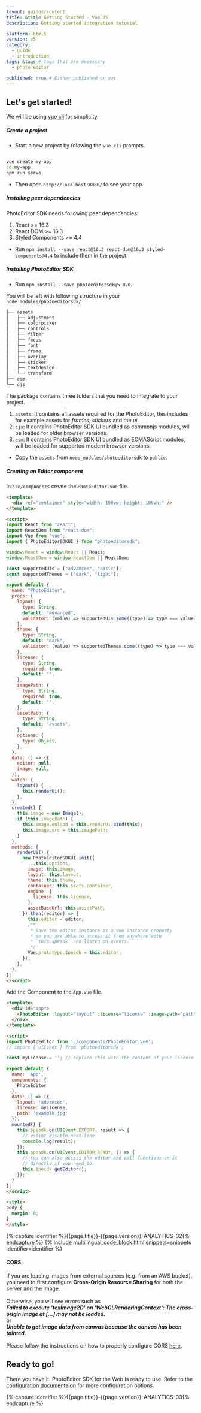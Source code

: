 ```yaml
---
layout: guides/content
title: &title Getting Started - Vue JS
description: Getting started integration tutorial

platform: html5
version: v5
category:
  - guide
  - introduction
tags: &tags # tags that are necessary
  - photo editor

published: true # Either published or not
---
```


## Let's get started!

We will be using [vue cli](https://cli.vuejs.org/guide/creating-a-project.html) for simplicity.

##### Create a project

- Start a new project by folowing the `vue cli` prompts.

```bash

vue create my-app
cd my-app
npm run serve

```

- Then open `http://localhost:8080/` to see your app.

##### Installing peer dependencies

PhotoEditor SDK needs following peer dependencies:

1. React >= 16.3
2. React DOM >= 16.3
3. Styled Components >= 4.4

- Run `npm install --save react@16.3 react-dom@16.3 styled-components@4.4` to include them in the project.

##### Installing PhotoEditor SDK

- Run `npm install --save photoeditorsdk@5.0.0`.

You will be left with following structure in your `node_modules/photoeditorsdk/`

```bash
├── assets
│   ├── adjustment
│   ├── colorpicker
│   ├── controls
│   ├── filter
│   ├── focus
│   ├── font
│   ├── frame
│   ├── overlay
│   ├── sticker
│   ├── textdesign
│   └── transform
├── esm
└── cjs
```

The package contains three folders that you need to integrate to your project.

1. `assets`: It contains all assets required for the PhotoEditor, this includes for example assets for _frames_, _stickers_ and the _ui_.
1. `cjs`: It contains PhotoEditor SDK UI bundled as commonjs modules, will be loaded for older browser versions.
1. `esm`: It contains PhotoEditor SDK UI bundled as ECMAScript modules, will be loaded for supported modern browser versions.

- Copy the `assets` from `node_modules/photoeditorsdk` to `public`.

##### Creating an Editor component

In `src/components` create the `PhotoEditor.vue` file.

```html
<template>
  <div ref="container" style="width: 100vw; height: 100vh;" />
</template>

<script>
import React from "react";
import ReactDom from "react-dom";
import Vue from "vue";
import { PhotoEditorSDKUI } from "photoeditorsdk";

window.React = window.React || React;
window.ReactDom = window.ReactDom || ReactDom;

const supportedUis = ["advanced", "basic"];
const supportedThemes = ["dark", "light"];

export default {
  name: "PhotoEditor",
  props: {
    layout: {
      type: String,
      default: "advanced",
      validator: (value) => supportedUis.some((type) => type === value),
    },
    theme: {
      type: String,
      default: "dark",
      validator: (value) => supportedThemes.some((type) => type === value),
    },
    license: {
      type: String,
      required: true,
      default: "",
    },
    imagePath: {
      type: String,
      required: true,
      default: "",
    },
    assetPath: {
      type: String,
      default: "assets",
    },
    options: {
      type: Object,
    },
  },
  data: () => ({
    editor: null,
    image: null,
  }),
  watch: {
    layout() {
      this.renderUi();
    },
  },
  created() {
    this.image = new Image();
    if (this.imagePath) {
      this.image.onload = this.renderUi.bind(this);
      this.image.src = this.imagePath;
    }
  },
  methods: {
    renderUi() {
      new PhotoEditorSDKUI.init({
        ...this.options,
        image: this.image,
        layout: this.layout,
        theme: this.theme,
        container: this.$refs.container,
        engine: {
          license: this.license,
        },
        assetBaseUrl: this.assetPath,
      }).then((editor) => {
        this.editor = editor;
        /**
         * Save the editor instance as a vue instance property
         * so you are able to access it from anywhere with
         * `this.$pesdk` and listen on events.
         */
        Vue.prototype.$pesdk = this.editor;
      });
    },
  },
};
</script>
```

Add the Component to the `App.vue` file.

```html
<template>
  <div id="app">
    <PhotoEditor :layout="layout" :license="license" :image-path="path" />
  </div>
</template>

<script>
import PhotoEditor from './components/PhotoEditor.vue';
// import { UIEvent } from 'photoeditorsdk';

const myLicense = ''; // replace this with the content of your license file

export default {
  name: 'App',
  components: {
    PhotoEditor
  },
  data: () => ({
    layout: 'advanced',
    license: myLicense,
    path: 'example.jpg'
  }),
  mounted() {
    this.$pesdk.on(UIEvent.EXPORT, result => {
      // eslint-disable-next-line
      console.log(result);
    });
    this.$pesdk.on(UIEvent.EDITOR_READY, () => {
      // You can also access the editor and call functions on it
      // directly if you need to.
      this.$pesdk.getEditor();
    });
  }
};
</script>

<style>
body {
  margin: 0;
}
</style>
```

{% capture identifier %}{{page.title}}-{{page.version}}-ANALYTICS-02{% endcapture %}
{% include multilingual_code_block.html snippets=snippets identifier=identifier %}

<!-- <div class="important-notice"> -->
<div class="documentation__disclaimer">
<h4 id="cors">CORS</h4> 
If you are loading images from external sources (e.g. from an AWS bucket), you need to first configure <b>Cross-Origin Resource Sharing</b> for both the server and the image. <br><br>
Otherwise, you will see errors such as <br>
<b><em>Failed to execute 'texImage2D' on 'WebGLRenderingContext': The cross-origin image at [...] may not be loaded.</em></b> <br>
or <br>
<b><em> Unable to get image data from canvas because the canvas has been tainted. </em></b> <br>
<br>
Please follow the instructions on how to properly configure CORS <a href="{{site.baseurl}}/guides/html5/v5/introduction/faq/cors">here</a>.
</div>

## Ready to go!

There you have it. PhotoEditor SDK for the Web is ready to use. Refer to the [configuration documentaion]({{site.baseurl}}/guides/html5/v5/introduction/configuration) for more configuration options.

{% capture identifier %}{{page.title}}-{{page.version}}-ANALYTICS-03{% endcapture %}
